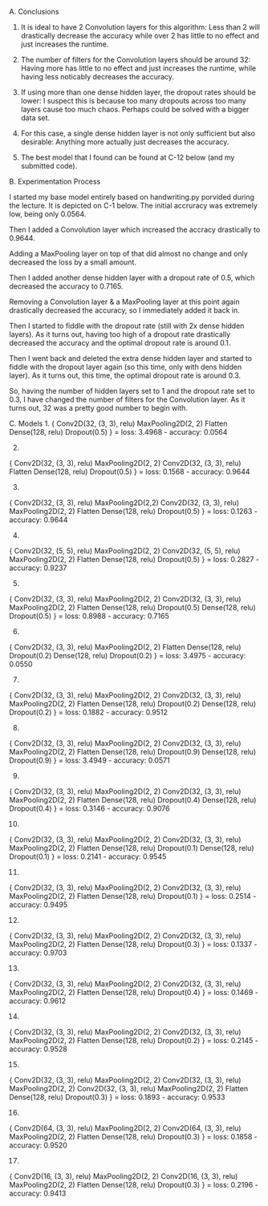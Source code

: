 A. Conclusions
1. It is ideal to have 2 Convolution layers for this algorithm: Less than 2 will drastically decrease the accuracy while over 2 has little to no effect and just increases the runtime.

2. The number of filters for the Convolution layers should be around 32: Having more has little to no effect and just increases the runtime, while having less noticably decreases the accuracy.

3. If using more than one dense hidden layer, the dropout rates should be lower: I suspect this is because too many dropouts across too many layers cause too much chaos. Perhaps could be solved with a bigger data set.

4. For this case, a single dense hidden layer is not only sufficient but also desirable: Anything more actually just decreases the accuracy.

5. The best model that I found can be found at C-12 below (and my submitted code).

B. Experimentation Process

I started my base model entirely based on handwriting.py porvided during the lecture. It is depicted on C-1 below. The initial accruracy was extremely low, being only 0.0564.

Then I added a Convolution layer which increased the accracy drastically to 0.9644.

Adding a MaxPooling layer on top of that did almost no change and only decreased the loss by a small amount.

Then I added another dense hidden layer with a dropout rate of 0.5, which decreased the accuracy to 0.7165.

Removing a Convolution layer & a MaxPooling layer at this point again drastically decreased the accuracy, so I immediately added it back in.

Then I started to fiddle with the dropout rate (still with 2x dense hidden layers). As it turns out, having too high of a dropout rate drastically decreased the accuracy and the optimal dropout rate is around 0.1.

Then I went back and deleted the extra dense hidden layer and started to fiddle with the dropout layer again (so this time, only with dens hidden layer). As it turns out, this time, the optimal dropout rate is around 0.3.

So, having the number of hidden layers set to 1 and the dropout rate set to 0.3, I have changed the number of filters for the Convolution layer. As it turns out, 32 was a pretty good number to begin with.

C. Models
1.
{
	Conv2D(32, (3, 3), relu)
	MaxPooling2D(2, 2)
	Flatten
	Dense(128, relu)
	Dropout(0.5)
} = loss: 3.4968 - accuracy: 0.0564

2.
{
	Conv2D(32, (3, 3), relu)
	MaxPooling2D(2, 2)
	Conv2D(32, (3, 3), relu)
	Flatten
	Dense(128, relu)
	Dropout(0.5)
} = loss: 0.1568 - accuracy: 0.9644

3.
{
	Conv2D(32, (3, 3), relu)
	MaxPooling2D(2,2)
	Conv2D(32, (3, 3), relu)
	MaxPooling2D(2, 2)
	Flatten
	Dense(128, relu)
	Dropout(0.5)
} = loss: 0.1263 - accuracy: 0.9644

4.
{
	Conv2D(32, (5, 5), relu)
	MaxPooling2D(2, 2)
	Conv2D(32, (5, 5), relu)
	MaxPooling2D(2, 2)
	Flatten
	Dense(128, relu)
	Dropout(0.5)
} = loss: 0.2827 - accuracy: 0.9237

5.
{
	Conv2D(32, (3, 3), relu)
	MaxPooling2D(2, 2)
	Conv2D(32, (3, 3), relu)
	MaxPooling2D(2, 2)
	Flatten
	Dense(128, relu)
	Dropout(0.5)
	Dense(128, relu)
	Dropout(0.5)
} = loss: 0.8988 - accuracy: 0.7165

6. 
{
	Conv2D(32, (3, 3), relu)
	MaxPooling2D(2, 2)
	Flatten
	Dense(128, relu)
	Dropout(0.2)
	Dense(128, relu)
	Dropout(0.2)
} = loss: 3.4975 - accuracy: 0.0550

7. 
{
	Conv2D(32, (3, 3), relu)
	MaxPooling2D(2, 2)
	Conv2D(32, (3, 3), relu)
	MaxPooling2D(2, 2)
	Flatten
	Dense(128, relu)
	Dropout(0.2)
	Dense(128, relu)
	Dropout(0.2)
} = loss: 0.1882 - accuracy: 0.9512

8.
{
	Conv2D(32, (3, 3), relu)
	MaxPooling2D(2, 2)
	Conv2D(32, (3, 3), relu)
	MaxPooling2D(2, 2)
	Flatten
	Dense(128, relu)
	Dropout(0.9)
	Dense(128, relu)
	Dropout(0.9)
} = loss: 3.4949 - accuracy: 0.0571


9.
{
	Conv2D(32, (3, 3), relu)
	MaxPooling2D(2, 2)
	Conv2D(32, (3, 3), relu)
	MaxPooling2D(2, 2)
	Flatten
	Dense(128, relu)
	Dropout(0.4)
	Dense(128, relu)
	Dropout(0.4)
} = loss: 0.3146 - accuracy: 0.9076

10. 
{
	Conv2D(32, (3, 3), relu)
	MaxPooling2D(2, 2)
	Conv2D(32, (3, 3), relu)
	MaxPooling2D(2, 2)
	Flatten
	Dense(128, relu)
	Dropout(0.1)
	Dense(128, relu)
	Dropout(0.1)
} = loss: 0.2141 - accuracy: 0.9545

11.
{
	Conv2D(32, (3, 3), relu)
	MaxPooling2D(2, 2)
	Conv2D(32, (3, 3), relu)
	MaxPooling2D(2, 2)
	Flatten
	Dense(128, relu)
	Dropout(0.1)
} = loss: 0.2514 - accuracy: 0.9495

12.
{
	Conv2D(32, (3, 3), relu)
	MaxPooling2D(2, 2)
	Conv2D(32, (3, 3), relu)
	MaxPooling2D(2, 2)
	Flatten
	Dense(128, relu)
	Dropout(0.3)
} = loss: 0.1337 - accuracy: 0.9703

13.
{
	Conv2D(32, (3, 3), relu)
	MaxPooling2D(2, 2)
	Conv2D(32, (3, 3), relu)
	MaxPooling2D(2, 2)
	Flatten
	Dense(128, relu)
	Dropout(0.4)
} = loss: 0.1469 - accuracy: 0.9612

14.
{
	Conv2D(32, (3, 3), relu)
	MaxPooling2D(2, 2)
	Conv2D(32, (3, 3), relu)
	MaxPooling2D(2, 2)
	Flatten
	Dense(128, relu)
	Dropout(0.2)
} = loss: 0.2145 - accuracy: 0.9528

15.
{
	Conv2D(32, (3, 3), relu)
	MaxPooling2D(2, 2)
	Conv2D(32, (3, 3), relu)
	MaxPooling2D(2, 2)
	Conv2D(32, (3, 3), relu)
	MaxPooling2D(2, 2)
	Flatten
	Dense(128, relu)
	Dropout(0.3)
} = loss: 0.1893 - accuracy: 0.9533

16.
{
	Conv2D(64, (3, 3), relu)
	MaxPooling2D(2, 2)
	Conv2D(64, (3, 3), relu)
	MaxPooling2D(2, 2)
	Flatten
	Dense(128, relu)
	Dropout(0.3)
} = loss: 0.1858 - accuracy: 0.9520

17.
{
	Conv2D(16, (3, 3), relu)
	MaxPooling2D(2, 2)
	Conv2D(16, (3, 3), relu)
	MaxPooling2D(2, 2)
	Flatten
	Dense(128, relu)
	Dropout(0.3)
} = loss: 0.2196 - accuracy: 0.9413